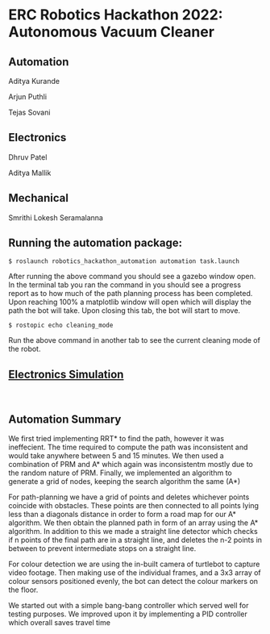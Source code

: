 # <strong>ERC Robotics Hackathon 2022: Autonomous Vacuum Cleaner</strong>

## <strong>Automation</strong>
<p>Aditya Kurande</p>
<p>Arjun Puthli</p>
<p>Tejas Sovani</p>

## <strong>Electronics</strong>
<p>Dhruv Patel</p>
<p>Aditya Mallik</p>

## <strong>Mechanical</strong>
<p>Smrithi Lokesh Seramalanna</p>

## <strong>Running the automation package:</strong>

```
$ roslaunch robotics_hackathon_automation automation task.launch
```
After running the above command you should see a gazebo window open. In the terminal tab you ran the command in you should see a progress report as to how much of the path planning process has been completed. Upon reaching 100% a matplotlib window will open which will display the path the bot will take. Upon closing this tab, the bot will start to move. 

```
$ rostopic echo cleaning_mode
```

Run the above command in another tab to see the current cleaning mode of the robot.

## <strong>[Electronics Simulation](https://www.tinkercad.com/things/hT2ufMqzMAE-modified-copy-of-hackathon-electronics/)</strong> 

<br>

## <strong>Automation Summary</strong>

<p>We first tried implementing RRT* to find the path, however it was ineffecient. The time required to compute the path was inconsistent and would take anywhere between 5 and 15 minutes. We then used a  combination of PRM and A* which again was inconsistentm mostly due to the random nature of PRM. Finally, we implemented an algorithm to generate a grid of nodes, keeping the search algorithm the same (A*)</p>

<p>For path-planning we have a grid of points and deletes whichever points coincide with obstacles. These points are then connected to all points lying less than a diagonals distance in order to form a road map for our A* algorithm. We then obtain the planned path in form of an array using the A* algorithm. In addition to this we made a straight line detector which checks if n points of the final path are in a straight line, and deletes the n-2 points in between to prevent intermediate stops on a straight line.</p>

<p>For colour detection we are using the in-built camera of turtlebot to capture video footage. Then making use of the individual frames, and a 3x3 array of colour sensors positioned evenly, the bot can detect the colour markers on the floor.</p>

<p>We started out with a simple bang-bang controller which served well for testing purposes. We improved upon it by implementing a PID controller which overall saves travel time</p>
